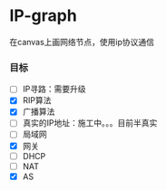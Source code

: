 # IP-graph
在canvas上画网络节点，使用ip协议通信

### 目标
- [ ] IP寻路：需要升级
- [x] RIP算法
- [x] 广播算法
- [ ] 真实的IP地址：施工中。。。目前半真实
- [ ] 局域网
- [x] 网关
- [ ] DHCP
- [ ] NAT
- [x] AS
